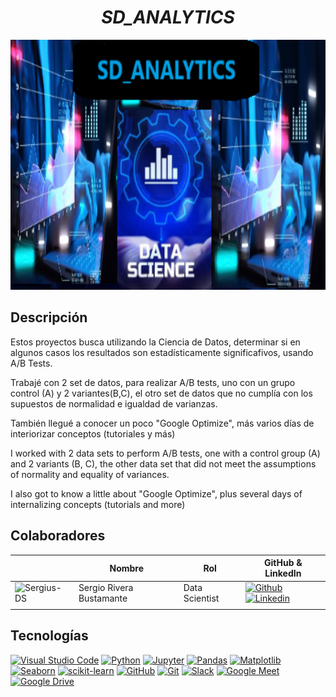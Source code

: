# <h1 align="center">_SD_ANALYTICS_</h1>

<p align="center">
  <img src="images/SD_analytics.png"  height="400">
<p align="center">


## Descripción

Estos proyectos busca utilizando la Ciencia de Datos, determinar si en algunos casos los resultados son estadísticamente significafivos, usando A/B Tests.

Trabajé con 2 set de datos, para realizar A/B tests, uno con un grupo control (A) y 2 variantes(B,C), el otro set de datos que no cumplía con los supuestos de normalidad e igualdad de varianzas. 

También llegué a conocer un poco "Google Optimize", más varios días de interiorizar conceptos (tutoriales y más)


I worked with 2 data sets to perform A/B tests, one with a control group (A) and 2 variants (B, C), the other data set that did not meet the assumptions of normality and equality of variances.

I also got to know a little about "Google Optimize", plus several days of internalizing concepts (tutorials and more)



## Colaboradores

|                         | Nombre   |   Rol                    | GitHub & LinkedIn                                                                                                                                                                                          |
| ----------------------------- | -------- | ---------------------- | ------------------------------------------------------------------------------------------------------------------------------------------------------------------------------------------------------- |
| <img width="60" height="60" src="https://github.com/Sergius-DS.png" alt="Sergius-DS" /> | Sergio Rivera Bustamante | Data Scientist | [![Github](https://skillicons.dev/icons?i=github)](https://github.com/Sergius-DS) [![Linkedin](https://skillicons.dev/icons?i=linkedin)](https://www.linkedin.com/in/sergio-rivera-bustamante-6642b836/)                         |
|                               |





## Tecnologías

[![Visual Studio Code](https://img.shields.io/badge/IDE-Visual%20Studio%20Code-blue)](https://code.visualstudio.com/)
[![Python](https://img.shields.io/badge/Language-Python-blue)](https://www.python.org/)
[![Jupyter](https://img.shields.io/badge/Notebook-Jupyter-orange)](https://jupyter.org/)
[![Pandas](https://img.shields.io/badge/Library-Pandas-brightgreen)](https://pandas.pydata.org/)
[![Matplotlib](https://img.shields.io/badge/Library-Matplotlib-blue)](https://matplotlib.org/)
[![Seaborn](https://img.shields.io/badge/Library-Seaborn-yellow)](https://seaborn.pydata.org/)
[![scikit-learn](https://img.shields.io/badge/Library-scikit--learn-red)](https://scikit-learn.org/)
[![GitHub](https://img.shields.io/badge/Platform-GitHub-lightgrey)](https://github.com/)
[![Git](https://img.shields.io/badge/Version%20Control-Git-blue)](https://git-scm.com/)
[![Slack](https://img.shields.io/badge/Chat-Slack-4A154B)](https://slack.com/)
[![Google Meet](https://img.shields.io/badge/Tool-Google%20Meet-4285F4)](https://meet.google.com/)
[![Google Drive](https://img.shields.io/badge/Tool-Google%20Drive-34A853)](https://drive.google.com/)
